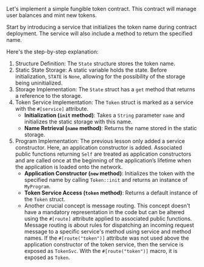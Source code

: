 Let's implement a simple fungible token contract. This contract will manage user balances and mint new tokens.

Start by introducing a service that initializes the token name during contract deployment. The service will also include a method to return the specified name.

Here's the step-by-step explanation:

1. Structure Definition: The `State` structure stores the token name.
2. Static State Storage: A static variable holds the state. Before initialization, `STATE` is `None`, allowing for the possibility of the storage being uninitialized.
3. Storage Implementation: The `State` struct has a `get` method that returns a reference to the storage.
4. Token Service Implementation: The `Token` struct is marked as a service with the `#[service]` attribute.
    - **Initialization (`init` method)**: Takes a `String` parameter `name` and initializes the static storage with this name.
    - **Name Retrieval (`name` method)**: Returns the name stored in the static storage.
5. Program Implementation: The previous lesson only added a service constructor. Here, an application constructor is added. Associated public functions returning `Self` are treated as application constructors and are called once at the beginning of the application’s lifetime when the application is loaded onto the network.
    - **Application Constructor (`new` method)**: Initializes the token with the specified name by calling `Token::init` and returns an instance of `MyProgram`.
    - **Token Service Access (`token` method)**: Returns a default instance of the `Token` struct.
    - Another crucial concept is message routing. This concept doesn't have a mandatory representation in the code but can be altered using the `#[route]` attribute applied to associated public functions. Message routing is about rules for dispatching an incoming request message to a specific service's method using service and method names. If the `#[route("token")]` attribute was not used above the application constructor of the token service, then the service is exposed as `TokenSvc`. With the `#[route("token")]` macro, it is exposed as `Token`.